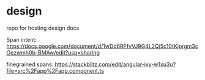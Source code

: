 # design
repo for hosting design docs

Span intent: https://docs.google.com/document/d/1wDd6RFfvVJ9G4L2Qj5c10tKjprgm3cOezwmh0b-BMAw/edit?usp=sharing

finegrained spans: https://stackblitz.com/edit/angular-ivy-w1xu3u?file=src%2Fapp%2Fapp.component.ts

